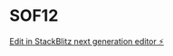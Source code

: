# SOF12

[Edit in StackBlitz next generation editor ⚡️](https://stackblitz.com/~/github.com/MIHIRDS-PROG/SOF12)